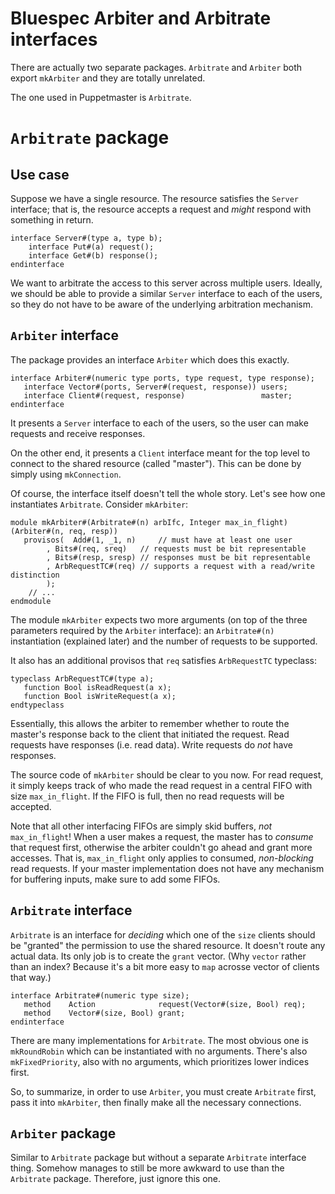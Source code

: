 # Bluespec Arbiter and Arbitrate interfaces

There are actually two separate packages. `Arbitrate` and `Arbiter` both export `mkArbiter` and they are totally unrelated.

The one used in Puppetmaster is `Arbitrate`.

# `Arbitrate` package

## Use case

Suppose we have a single resource. The resource satisfies the `Server` interface; that is, the resource accepts a request and _might_ respond with something in return.
```
interface Server#(type a, type b);
    interface Put#(a) request();
    interface Get#(b) response();
endinterface
```

We want to arbitrate the access to this server across multiple users. Ideally, we should be able to provide a similar `Server` interface to each of the users, so they do not have to be aware of the underlying arbitration mechanism.

## `Arbiter` interface

The package provides an interface `Arbiter` which does this exactly.
```bsv
interface Arbiter#(numeric type ports, type request, type response);
   interface Vector#(ports, Server#(request, response)) users;
   interface Client#(request, response)                 master;
endinterface
```

It presents a `Server` interface to each of the users, so the user can make requests and receive responses.

On the other end, it presents a `Client` interface meant for the top level to connect to the shared resource (called "master"). This can be done by simply using `mkConnection`.

Of course, the interface itself doesn't tell the whole story. Let's see how one instantiates `Arbitrate`. Consider `mkArbiter`:
```
module mkArbiter#(Arbitrate#(n) arbIfc, Integer max_in_flight)(Arbiter#(n, req, resp))
   provisos(  Add#(1, _1, n)     // must have at least one user
	    , Bits#(req, sreq)   // requests must be bit representable
	    , Bits#(resp, sresp) // responses must be bit representable
	    , ArbRequestTC#(req) // supports a request with a read/write distinction
	    );
    // ...
endmodule
```

The module `mkArbiter` expects two more arguments (on top of the three parameters required by the `Arbiter` interface): an `Arbitrate#(n)` instantiation (explained later) and the number of requests to be supported.

It also has an additional provisos that `req` satisfies `ArbRequestTC` typeclass:
```
typeclass ArbRequestTC#(type a);
   function Bool isReadRequest(a x);
   function Bool isWriteRequest(a x);
endtypeclass
```
Essentially, this allows the arbiter to remember whether to route the master's response back to the client that initiated the request. Read requests have responses (i.e. read data). Write requests do _not_ have responses.

The source code of `mkArbiter` should be clear to you now. For read request, it simply keeps track of who made the read request in a central FIFO with size `max_in_flight`. If the FIFO is full, then no read requests will be accepted.

Note that all other interfacing FIFOs are simply skid buffers, _not_ `max_in_flight`! When a user makes a request, the master has to _consume_ that request first, otherwise the arbiter couldn't go ahead and grant more accesses. That is, `max_in_flight` only applies to consumed, _non-blocking_ read requests. If your master implementation does not have any mechanism for buffering inputs, make sure to add some FIFOs.

## `Arbitrate` interface

`Arbitrate` is an interface for _deciding_ which one of the `size` clients should be "granted" the permission to use the shared resource. It doesn't route any actual data. Its only job is to create the `grant` vector. (Why `vector` rather than an index? Because it's a bit more easy to `map` acrosse vector of clients that way.)

```bsv
interface Arbitrate#(numeric type size);
   method    Action              request(Vector#(size, Bool) req);
   method    Vector#(size, Bool) grant;
endinterface
```

There are many implementations for `Arbitrate`. The most obvious one is `mkRoundRobin` which can be instantiated with no arguments. There's also `mkFixedPriority`, also with no arguments, which prioritizes lower indices first.

So, to summarize, in order to use `Arbiter`, you must create `Arbitrate` first, pass it into `mkArbiter`, then finally make all the necessary connections.

## `Arbiter` package

Similar to `Arbitrate` package but without a separate `Arbitrate` interface thing. Somehow manages to still be more awkward to use than the `Arbitrate` package. Therefore, just ignore this one.
